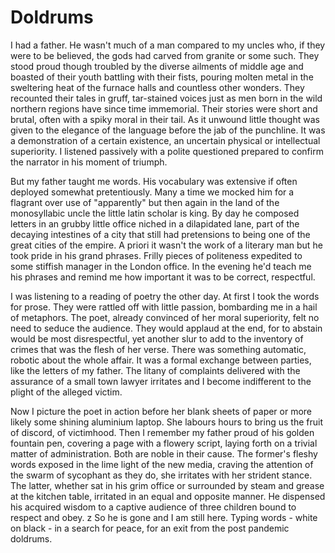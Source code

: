 # Doldrums

I had a father. He wasn't much of a man compared to my uncles who, if they were
to be believed, the gods had carved from granite or some such. They stood proud though
troubled by the diverse ailments of middle age and boasted of their youth
battling with their fists, pouring molten metal in the sweltering heat of the
furnace halls and countless other wonders. They recounted their tales in gruff,
tar-stained
voices just as men born in the wild northern regions have since time
immemorial. Their stories were short and brutal, often with a spiky moral in
their tail. As it unwound little thought was given to the elegance of the language before the jab of the punchline. It was a demonstration of a certain existence, an uncertain physical or intellectual superiority. I listened passively with a polite questioned prepared to confirm the narrator in his moment of triumph.

But my father taught me words. His vocabulary was extensive if often
deployed somewhat pretentiously. Many a time we mocked him for a flagrant over
use of "apparently" but then again in the land of the monosyllabic uncle the little latin scholar is king. By day he composed letters in an grubby little office niched in a dilapidated lane, part of the decaying intestines of a city that still had pretensions to being one of the great cities of the empire. A priori it wasn't the work of a literary man but he took pride in his grand phrases. Frilly pieces of politeness expedited to some stiffish manager in the London office. In the evening he'd teach me his phrases and remind me how important it was to be correct, respectful.

I was listening to a reading of poetry the other day. At first I took the words
for prose. They were rattled off with little passion, bombarding me in a hail of metaphors. The poet, already convinced of her moral superiority, felt no need to seduce the audience. They would applaud at the end, for to abstain would be most disrespectful, yet another slur to add to the inventory of crimes that was the flesh of her verse. There was something automatic, robotic about the whole affair. It was a formal exchange between parties, like the letters of my father. The litany of complaints delivered with the assurance of a small town lawyer irritates and I become indifferent to the plight of the alleged victim.

Now I picture the poet in action before her blank sheets of paper or more
likely
some shining aluminium laptop. 
She labours hours to bring us the fruit of discord, of victimhood. Then
I remember my father proud of his golden fountain pen, covering a page with
a flowery script, laying forth on a trivial matter of administration. Both are
noble in their cause. The former's fleshy words exposed in the lime light of the new media, craving the attention of the swarm of sycophant as they do, she irritates with her strident stance. The latter, whether sat in his grim office or surrounded by steam and grease at the kitchen table, irritated in an equal and opposite manner. He dispensed his acquired wisdom to a captive audience of three children bound to respect and obey.
z
So he is gone and I am still here. Typing words - white on black - in a search
for peace, for an exit from the post pandemic doldrums.
